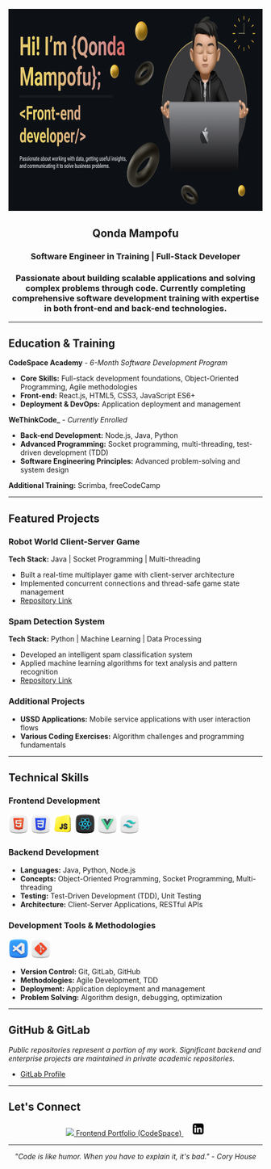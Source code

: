 <p align="center">
  <img height="400" src="banner.png" alt="my banner"/>
</p>

<h2 align="center">Qonda Mampofu</h2>
<h3 align="center">Software Engineer in Training | Full-Stack Developer</h3>
<h3 align="center">Passionate about building scalable applications and solving complex problems through code. Currently completing comprehensive software development training with expertise in both front-end and back-end technologies.</h3>

---

## Education & Training

**CodeSpace Academy** - *6-Month Software Development Program*  
- **Core Skills:** Full-stack development foundations, Object-Oriented Programming, Agile methodologies  
- **Front-end:** React.js, HTML5, CSS3, JavaScript ES6+  
- **Deployment & DevOps:** Application deployment and management  

**WeThinkCode_** - *Currently Enrolled*  
- **Back-end Development:** Node.js, Java, Python  
- **Advanced Programming:** Socket programming, multi-threading, test-driven development (TDD)  
- **Software Engineering Principles:** Advanced problem-solving and system design  

**Additional Training:** Scrimba, freeCodeCamp  

---

## Featured Projects

### Robot World Client-Server Game
**Tech Stack:** Java | Socket Programming | Multi-threading  
- Built a real-time multiplayer game with client-server architecture  
- Implemented concurrent connections and thread-safe game state management  
- [Repository Link](https://gitlab.wethinkco.de/qomampocpt024/brownfields_robot_worlds_cpt007.git)  

### Spam Detection System
**Tech Stack:** Python | Machine Learning | Data Processing  
- Developed an intelligent spam classification system  
- Applied machine learning algorithms for text analysis and pattern recognition  
- [Repository Link](https://gitlab.wethinkco.de/qomampocpt024/spam-detection.git)  

### Additional Projects
- **USSD Applications:** Mobile service applications with user interaction flows  
- **Various Coding Exercises:** Algorithm challenges and programming fundamentals  

---

## Technical Skills

### Frontend Development
<div align="left">
  <img height="40" src="html.png" alt="HTML5"/> 
  <img height="40" src="css.png" alt="CSS3"/>
  <img height="40" src="javascript-logo.png" alt="JavaScript"/>
  <img height="40" src="react.png" alt="React"/>
  <img height="40" src="vue.png" alt="Vue.js"/>
  <img height="40" src="tailwind.png" alt="Tailwind CSS"/>
</div>

### Backend Development
- **Languages:** Java, Python, Node.js  
- **Concepts:** Object-Oriented Programming, Socket Programming, Multi-threading  
- **Testing:** Test-Driven Development (TDD), Unit Testing  
- **Architecture:** Client-Server Applications, RESTful APIs  

### Development Tools & Methodologies
<div align="left">
  <img height="40" src="visual-studio-code.png" alt="VS Code"/>
  <img height="40" src="git.png" alt="Git"/>
</div>

- **Version Control:** Git, GitLab, GitHub  
- **Methodologies:** Agile Development, TDD  
- **Deployment:** Application deployment and management  
- **Problem Solving:** Algorithm design, debugging, optimization  

---

## GitHub & GitLab

*Public repositories represent a portion of my work. Significant backend and enterprise projects are maintained in private academic repositories.*  

- [GitLab Profile](https://gitlab.wethinkco.de/qomampocpt024)  

---

## Let's Connect

<div align="center">
  <a href="https://myportifolioweb.netlify.app/" target="_blank">
    <img height="20" src="https://img.icons8.com/external-anggara-basic-outline-anggara-putra/20/000000/external-website-ui-basic-anggara-basic-outline-anggara-putra.png"/> Frontend Portfolio (CodeSpace)
  </a>
  &nbsp;&nbsp;&nbsp;
  <a href="https://www.linkedin.com/in/qonda" target="_blank">
    <img height="27" src="linkden-logo.png" alt="LinkedIn"/>
  </a>
</div>

---

<div align="center">
  <em>"Code is like humor. When you have to explain it, it's bad." - Cory House</em>
</div>
